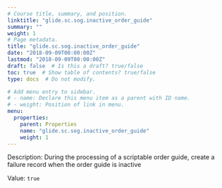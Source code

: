 ```yaml
---
# Course title, summary, and position.
linktitle: "glide.sc.sog.inactive_order_guide"
summary: ""
weight: 1
# Page metadata.
title: "glide.sc.sog.inactive_order_guide"
date: "2018-09-09T00:00:00Z"
lastmod: "2018-09-09T00:00:00Z"
draft: false  # Is this a draft? true/false
toc: true  # Show table of contents? true/false
type: docs  # Do not modify.

# Add menu entry to sidebar.
# - name: Declare this menu item as a parent with ID name.
# - weight: Position of link in menu.
menu:
  properties:
    parent: Properties
    name: "glide.sc.sog.inactive_order_guide"
    weight: 1
---
```


Description: During the processing of a scriptable order guide, create a failure record when the order guide is inactive


Value: `true`